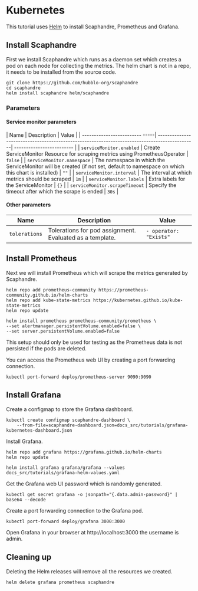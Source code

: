 # Kubernetes

This tutorial uses [Helm](https://helm.sh/docs/intro/quickstart/) to install
Scaphandre, Prometheus and Grafana.

## Install Scaphandre

First we install Scaphandre which runs as a daemon set which creates a pod on
each node for collecting the metrics. The helm chart is not in a repo, it needs
to be installed from the source code.

    git clone https://github.com/hubblo-org/scaphandre
    cd scaphandre
    helm install scaphandre helm/scaphandre
### Parameters
#### Service monitor parameters

| Name                           | Description                                                                                   | Value                     |
| ------------------------- -----| ----------------------------------------------------------------------------------------------| ------------------------- |
| `serviceMonitor.enabled`       | Create ServiceMonitor Resource for scraping metrics using PrometheusOperator                  | `false`                   |
| `serviceMonitor.namespace`     | The namespace in which the ServiceMonitor will be created   (if not set, default to namespace on which this chart is installed)  | `""`                      |
| `serviceMonitor.interval`      | The interval at which metrics should be scraped                                               | `1m`                     |
| `serviceMonitor.labels`        | Extra labels for the ServiceMonitor                                                           | `{}`                     |
| `serviceMonitor.scrapeTimeout` | Specify the timeout after which the scrape is ended                                           | `30s`                    |

#### Other parameters
| Name                                       | Description                                                                 | Value                     |
| ------------------------------------------ | ----------------------------------------------------------------------------| ------------------------- |
| `tolerations`                              | Tolerations for pod assignment. Evaluated as a template.                    | `- operator: "Exists"`    |

## Install Prometheus

Next we will install Prometheus which will scrape the metrics generated by Scaphandre.

    helm repo add prometheus-community https://prometheus-community.github.io/helm-charts
    helm repo add kube-state-metrics https://kubernetes.github.io/kube-state-metrics
    helm repo update

    helm install prometheus prometheus-community/prometheus \
    --set alertmanager.persistentVolume.enabled=false \
    --set server.persistentVolume.enabled=false

This setup should only be used for testing as the Prometheus data is not
persisted if the pods are deleted.

You can access the Prometheus web UI by creating a port forwarding connection.

    kubectl port-forward deploy/prometheus-server 9090:9090

## Install Grafana

Create a configmap to store the Grafana dashboard.

    kubectl create configmap scaphandre-dashboard \
        --from-file=scaphandre-dashboard.json=docs_src/tutorials/grafana-kubernetes-dashboard.json

Install Grafana.

    helm repo add grafana https://grafana.github.io/helm-charts
    helm repo update

    helm install grafana grafana/grafana --values docs_src/tutorials/grafana-helm-values.yaml

Get the Grafana web UI password which is randomly generated.

    kubectl get secret grafana -o jsonpath="{.data.admin-password}" | base64 --decode

Create a port forwarding connection to the Grafana pod.

    kubectl port-forward deploy/grafana 3000:3000

Open Grafana in your browser at http://localhost:3000 the username is admin.

## Cleaning up

Deleting the Helm releases will remove all the resources we created.

    helm delete grafana prometheus scaphandre
